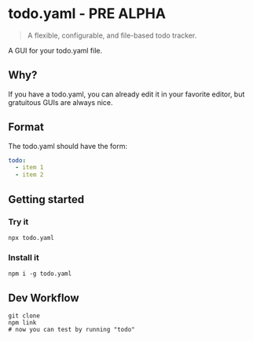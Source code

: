 # todo.yaml - PRE ALPHA

> A flexible, configurable, and file-based todo tracker.

A GUI for your todo.yaml file.

## Why?

If you have a todo.yaml, you can already edit it in your favorite editor, but gratuitous GUIs are always nice. 

## Format 

The todo.yaml should have the form:

```yaml
todo:
  - item 1
  - item 2
```

## Getting started

### Try it
```shell
npx todo.yaml
```

### Install it
```shell
npm i -g todo.yaml
```

## Dev Workflow

```shell
git clone
npm link
# now you can test by running "todo"
```
